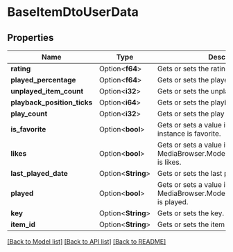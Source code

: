 # BaseItemDtoUserData

## Properties

Name | Type | Description | Notes
------------ | ------------- | ------------- | -------------
**rating** | Option<**f64**> | Gets or sets the rating. | [optional]
**played_percentage** | Option<**f64**> | Gets or sets the played percentage. | [optional]
**unplayed_item_count** | Option<**i32**> | Gets or sets the unplayed item count. | [optional]
**playback_position_ticks** | Option<**i64**> | Gets or sets the playback position ticks. | [optional]
**play_count** | Option<**i32**> | Gets or sets the play count. | [optional]
**is_favorite** | Option<**bool**> | Gets or sets a value indicating whether this instance is favorite. | [optional]
**likes** | Option<**bool**> | Gets or sets a value indicating whether this MediaBrowser.Model.Dto.UserItemDataDto is likes. | [optional]
**last_played_date** | Option<**String**> | Gets or sets the last played date. | [optional]
**played** | Option<**bool**> | Gets or sets a value indicating whether this MediaBrowser.Model.Dto.UserItemDataDto is played. | [optional]
**key** | Option<**String**> | Gets or sets the key. | [optional]
**item_id** | Option<**String**> | Gets or sets the item identifier. | [optional]

[[Back to Model list]](../README.md#documentation-for-models) [[Back to API list]](../README.md#documentation-for-api-endpoints) [[Back to README]](../README.md)


